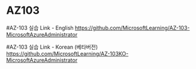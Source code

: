 # AZ103

#AZ-103 실습 Link - English
https://github.com/MicrosoftLearning/AZ-103-MicrosoftAzureAdministrator

#AZ-103 실습 Link - Korean (베타버전)
https://github.com/MicrosoftLearning/AZ-103KO-MicrosoftAzureAdministrator
